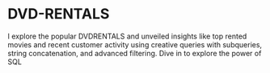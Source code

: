 # DVD-RENTALS
I explore the popular DVDRENTALS and unveiled insights like top rented movies and recent customer activity using creative queries with subqueries, string concatenation, and advanced filtering. Dive in to explore the power of SQL
